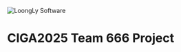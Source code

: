![LoongLy Software](https://gitee.com/zixuan_long/Img/raw/master/LS3_LOW_PIX.png)

# CIGA2025 Team 666 Project